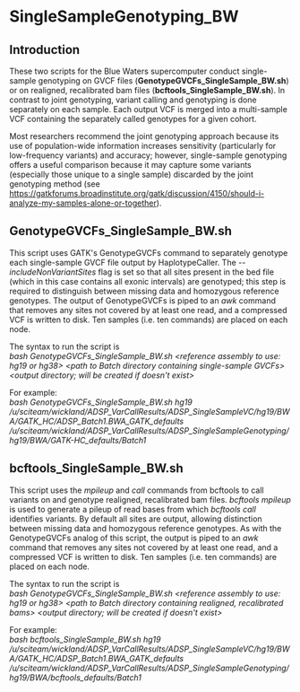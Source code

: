 # SingleSampleGenotyping_BW

## Introduction
These two scripts for the Blue Waters supercomputer conduct single-sample genotyping on GVCF files (**GenotypeGVCFs_SingleSample_BW.sh**) or on realigned, recalibrated bam files (**bcftools_SingleSample_BW.sh**). In contrast to joint genotyping, variant calling and genotyping is done separately on each sample. Each output VCF is merged into a multi-sample VCF containing the separately called genotypes for a given cohort.  

Most researchers recommend the joint genotyping approach because its use of population-wide information increases sensitivity (particularly for low-frequency variants) and accuracy; however, single-sample genotyping offers a useful comparison because it may capture some variants (especially those unique to a single sample) discarded by the joint genotyping method (see https://gatkforums.broadinstitute.org/gatk/discussion/4150/should-i-analyze-my-samples-alone-or-together).

## GenotypeGVCFs_SingleSample_BW.sh
This script uses GATK's GenotypeGVCFs command to separately genotype each single-sample GVCF file output by HaplotypeCaller. The *--includeNonVariantSites* flag is set so that all sites present in the bed file (which in this case contains all exonic intervals) are genotyped; this step is required to distinguish between missing data and homozygous reference genotypes. The output of GenotypeGVCFs is piped to an *awk* command that removes any sites not covered by at least one read, and a compressed VCF is written to disk. Ten samples (i.e. ten commands) are placed on each node.

The syntax to run the script is  
*bash GenotypeGVCFs_SingleSample_BW.sh \<reference assembly to use: hg19 or hg38> \<path to Batch directory containing single-sample GVCFs> \<output directory; will be created if doesn't exist>*

For example:  
*bash GenotypeGVCFs_SingleSample_BW.sh hg19 /u/sciteam/wickland/ADSP_VarCallResults/ADSP_SingleSampleVC/hg19/BWA/GATK_HC/ADSP_Batch1.BWA_GATK_defaults /u/sciteam/wickland/ADSP_VarCallResults/ADSP_SingleSampleGenotyping/hg19/BWA/GATK-HC_defaults/Batch1*

## bcftools_SingleSample_BW.sh
This script uses the *mpileup* and *call* commands from bcftools to call variants on and genotype realigned, recalibrated bam files. *bcftools mpileup* is used to generate a pileup of read bases from which *bcftools call* identifies variants. By default all sites are output, allowing distinction between missing data and homozygous reference genotypes. As with the GenotypeGVCFs analog of this script, the output is piped to an *awk* command that removes any sites not covered by at least one read, and a compressed VCF is written to disk. Ten samples (i.e. ten commands) are placed on each node.

The syntax to run the script is  
*bash GenotypeGVCFs_SingleSample_BW.sh \<reference assembly to use: hg19 or hg38> \<path to Batch directory containing realigned, recalibrated bams> \<output directory; will be created if doesn't exist>*

For example:  
*bash bcftools_SingleSample_BW.sh hg19 /u/sciteam/wickland/ADSP_VarCallResults/ADSP_SingleSampleVC/hg19/BWA/GATK_HC/ADSP_Batch1.BWA_GATK_defaults /u/sciteam/wickland/ADSP_VarCallResults/ADSP_SingleSampleGenotyping/hg19/BWA/bcftools_defaults/Batch1*






